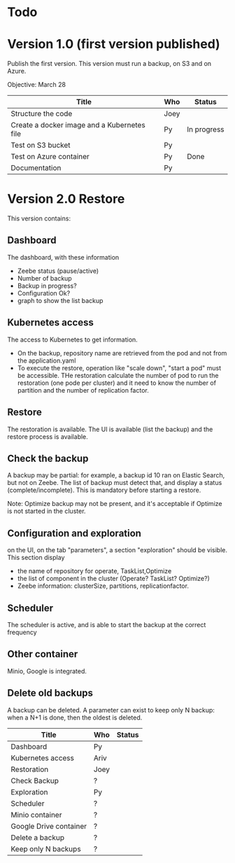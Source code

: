 # Todo

# Version 1.0 (first version published)

Publish the first version. This version must run a backup, on S3 and on Azure.

Objective: March 28 

| Title                                       | Who    | Status      |
|---------------------------------------------|--------|-------------|
| Structure the code                          | Joey   |             |
| Create a docker image and a Kubernetes file | Py     | In progress |
| Test on S3 bucket                           | Py     |             |
| Test on Azure container                     | Py     | Done        |
| Documentation                               | Py     |             |  


# Version 2.0 Restore
This version contains:

## Dashboard
The dashboard, with these information
  * Zeebe status (pause/active)
  * Number of backup
  * Backup in progress?
  * Configuration Ok?
  * graph to show the list backup

## Kubernetes access

The access to Kubernetes to get information. 
* On the backup, repository name are retrieved from the pod and not from the application.yaml
* To execute the restore, operation like "scale down", "start a pod" must be accessible.
THe restoration calculate the number of pod to run the restoration (one pode per cluster<size>) and it need to know the number of partition and the number of replication factor.

## Restore
The restoration is available. The UI is available (list the backup) and the restore process is available.
 

## Check the backup
A backup may be partial: for example, a backup id 10 ran on Elastic Search, but not on Zeebe. 
The list of backup must detect that, and display a status (complete/incomplete). This is mandatory before starting a restore.

Note: Optimize backup may not be present, and it's acceptable if Optimize is not started in the cluster.


## Configuration and exploration
on the UI, on the tab "parameters", a section "exploration" should be visible.
This section display
- the name of repository for operate, TaskList,Optimize
- the list of component in the cluster (Operate? TaskList? Optimize?)
- Zeebe information: clusterSize, partitions, replicationfactor.

## Scheduler
The scheduler is active, and is able to start the backup at the correct frequency

## Other container
Minio, Google is integrated.


## Delete old backups
A backup can be deleted. 
A parameter can exist to keep only N backup: when a N+1 is done, then the oldest is deleted.

| Title                  | Who  | Status |
|------------------------|------|--------|
| Dashboard              | Py   |        | 
| Kubernetes access      | Ariv |        |
| Restoration            | Joey |        |
| Check Backup           | ?    |        | 
| Exploration            | Py   |        |
| Scheduler              | ?    |        |
| Minio container        | ?    |        |
| Google Drive container | ?    |        | 
| Delete a backup        | ?    |        | 
| Keep only N backups    | ?    |        |

    